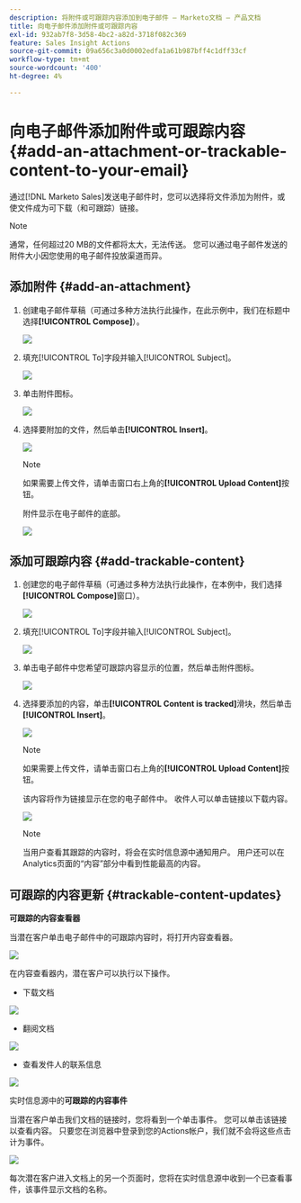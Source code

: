 ```yaml
---
description: 将附件或可跟踪内容添加到电子邮件 — Marketo文档 — 产品文档
title: 向电子邮件添加附件或可跟踪内容
exl-id: 932ab7f8-3d58-4bc2-a82d-3718f082c369
feature: Sales Insight Actions
source-git-commit: 09a656c3a0d0002edfa1a61b987bff4c1dff33cf
workflow-type: tm+mt
source-wordcount: '400'
ht-degree: 4%

---
```


# 向电子邮件添加附件或可跟踪内容 {#add-an-attachment-or-trackable-content-to-your-email}

通过[!DNL Marketo Sales]发送电子邮件时，您可以选择将文件添加为附件，或使文件成为可下载（和可跟踪）链接。

>[!NOTE]
>
>通常，任何超过20 MB的文件都将太大，无法传送。 您可以通过电子邮件发送的附件大小因您使用的电子邮件投放渠道而异。

## 添加附件 {#add-an-attachment}

1. 创建电子邮件草稿（可通过多种方法执行此操作，在此示例中，我们在标题中选择&#x200B;**[!UICONTROL Compose]**）。

   ![](assets/add-an-attachment-or-trackable-content-1.png)

1. 填充[!UICONTROL To]字段并输入[!UICONTROL Subject]。

   ![](assets/add-an-attachment-or-trackable-content-2.png)

1. 单击附件图标。

   ![](assets/add-an-attachment-or-trackable-content-3.png)

1. 选择要附加的文件，然后单击&#x200B;**[!UICONTROL Insert]**。

   ![](assets/add-an-attachment-or-trackable-content-4.png)

   >[!NOTE]
   >
   >如果需要上传文件，请单击窗口右上角的&#x200B;**[!UICONTROL Upload Content]**&#x200B;按钮。

   附件显示在电子邮件的底部。

   ![](assets/add-an-attachment-or-trackable-content-5.png)

## 添加可跟踪内容 {#add-trackable-content}

1. 创建您的电子邮件草稿（可通过多种方法执行此操作，在本例中，我们选择&#x200B;**[!UICONTROL Compose]**&#x200B;窗口）。

   ![](assets/add-an-attachment-or-trackable-content-6.png)

1. 填充[!UICONTROL To]字段并输入[!UICONTROL Subject]。

   ![](assets/add-an-attachment-or-trackable-content-7.png)

1. 单击电子邮件中您希望可跟踪内容显示的位置，然后单击附件图标。

   ![](assets/add-an-attachment-or-trackable-content-8.png)

1. 选择要添加的内容，单击&#x200B;**[!UICONTROL Content is tracked]**&#x200B;滑块，然后单击&#x200B;**[!UICONTROL Insert]**。

   ![](assets/add-an-attachment-or-trackable-content-9.png)

   >[!NOTE]
   >
   >如果需要上传文件，请单击窗口右上角的&#x200B;**[!UICONTROL Upload Content]**&#x200B;按钮。

   该内容将作为链接显示在您的电子邮件中。 收件人可以单击链接以下载内容。

   ![](assets/add-an-attachment-or-trackable-content-10.png)

   >[!NOTE]
   >
   >当用户查看其跟踪的内容时，将会在实时信息源中通知用户。 用户还可以在Analytics页面的“内容”部分中看到性能最高的内容。

## 可跟踪的内容更新 {#trackable-content-updates}

**可跟踪的内容查看器**

当潜在客户单击电子邮件中的可跟踪内容时，将打开内容查看器。

![](assets/add-an-attachment-or-trackable-content-11.png)

在内容查看器内，潜在客户可以执行以下操作。

* 下载文档

![](assets/add-an-attachment-or-trackable-content-12.png)

* 翻阅文档

![](assets/add-an-attachment-or-trackable-content-13.png)

* 查看发件人的联系信息

![](assets/add-an-attachment-or-trackable-content-14.png)

实时信息源中的&#x200B;**可跟踪的内容事件**

当潜在客户单击我们文档的链接时，您将看到一个单击事件。 您可以单击该链接以查看内容。 只要您在浏览器中登录到您的Actions帐户，我们就不会将这些点击计为事件。

![](assets/add-an-attachment-or-trackable-content-15.png)

每次潜在客户进入文档上的另一个页面时，您将在实时信息源中收到一个已查看事件，该事件显示文档的名称。
